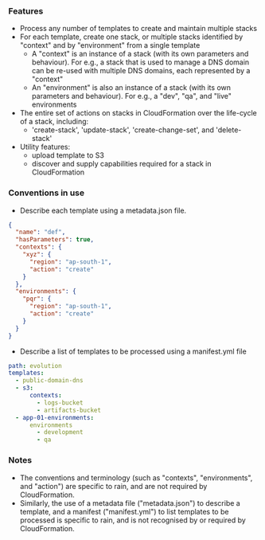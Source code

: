 ### Features

- Process any number of templates to create and maintain multiple stacks
- For each template, create one stack, or multiple stacks identified by "context" and by "environment" from a single template
  - A "context" is an instance of a stack (with its own parameters and behaviour). For e.g., a stack that is used to manage a DNS domain can be re-used with multiple DNS domains, each represented by a "context"
  - An "environment" is also an instance of a stack (with its own parameters and behaviour). For e.g., a "dev", "qa", and "live" environments
- The entire set of actions on stacks in CloudFormation over the life-cycle of a stack, including:
  - 'create-stack', 'update-stack', 'create-change-set', and 'delete-stack'
- Utility features:
  - upload template to S3
  - discover and supply capabilities required for a stack in CloudFormation
  
### Conventions in use

- Describe each template using a metadata.json file.

```json
{
  "name": "def",
  "hasParameters": true,
  "contexts": {
    "xyz": {
      "region": "ap-south-1",
      "action": "create"
    }
  },
  "environments": {
    "pqr": {
      "region": "ap-south-1",
      "action": "create"
    }
  }
}
```

- Describe a list of templates to be processed using a manifest.yml file

```yml
path: evolution
templates:
  - public-domain-dns
  - s3:
      contexts:
        - logs-bucket
        - artifacts-bucket
  - app-01-environments:
      environments
        - development
        - qa
```

### Notes

- The conventions and terminology (such as "contexts", "environments", and "action") are specific to rain, and are not required by CloudFormation.
- Similarly, the use of a metadata file ("metadata.json") to describe a template, and a manifest ("manifest.yml") to list templates to be processed is specific to rain, and is not recognised by or required by CloudFormation.
